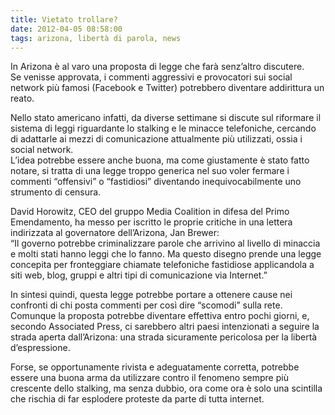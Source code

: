 ```yaml
---
title: Vietato trollare?
date: 2012-04-05 08:58:00
tags: arizona, libertà di parola, news
---
```


In Arizona è al varo una proposta di legge che farà senz’altro
discutere.  
Se venisse approvata, i commenti aggressivi e provocatori sui social
network più famosi (Facebook e Twitter) potrebbero diventare addirittura
un reato.

Nello stato americano infatti, da diverse settimane si discute sul
riformare il sistema di leggi riguardante lo stalking e le minacce
telefoniche, cercando di adattarle ai mezzi di comunicazione attualmente
più utilizzati, ossia i social network.  
L’idea potrebbe essere anche buona, ma come giustamente è stato fatto
notare, si tratta di una legge troppo generica nel suo voler fermare i
commenti “offensivi” o “fastidiosi” diventando inequivocabilmente uno
strumento di censura.

David Horowitz, CEO del gruppo Media Coalition in difesa del Primo
Emendamento, ha messo per iscritto le proprie critiche in una lettera
indirizzata al governatore dell’Arizona, Jan Brewer:  
“Il governo potrebbe criminalizzare parole che arrivino al livello di
minaccia e molti stati hanno leggi che lo fanno. Ma questo disegno
prende una legge concepita per fronteggiare chiamate telefoniche
fastidiose applicandola a siti web, blog, gruppi e altri tipi di
comunicazione via Internet.”

In sintesi quindi, questa legge potrebbe portare a ottenere cause nei
confronti di chi posta commenti per così dire “scomodi” sulla rete.  
Comunque la proposta potrebbe diventare effettiva entro pochi giorni, e,
secondo Associated Press, ci sarebbero altri paesi intenzionati a
seguire la strada aperta dall’Arizona: una strada sicuramente pericolosa
per la libertà d’espressione.

Forse, se opportunamente rivista e adeguatamente corretta, potrebbe
essere una buona arma da utilizzare contro il fenomeno sempre più
crescente dello stalking, ma senza dubbio, ora come ora è solo una
scintilla che rischia di far esplodere proteste da parte di tutta
internet.
